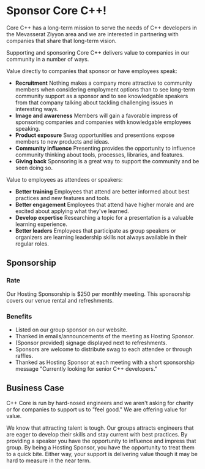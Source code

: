 # Sponsor Core C++!

Core C++ has a long-term mission to serve the needs of C++ developers in the Mevasserat Ziyyon area and we are interested in partnering with companies that share that long-term vision.

Supporting and sponsoring Core C++ delivers value to companies in our community in a number of ways.

Value directly to companies that sponsor or have employees speak:

- **Recruitment** Nothing makes a company more attractive to community members when considering employment options than to see long-term community support as a sponsor and to see knowledgable speakers from that company talking about tackling challenging issues in interesting ways.
- **Image and awareness** Members will gain a favorable impress of sponsoring companies and companies with knowledgable employees speaking.
- **Product exposure** Swag opportunities and presentions expose members to new products and ideas.
- **Community influence** Presenting provides the opportunity to influence community thinking about tools, processes, libraries, and features.
- **Giving back** Sponsoring is a great way to support the community and be seen doing so.

Value to employees as attendees or speakers:

- **Better training** Employees that attend are better informed about best practices and new features and tools.
- **Better engagement** Employees that attend have higher morale and are excited about applying what they've learned.
- **Develop expertise** Researching a topic for a presentation is a valuable learning experience.
- **Better leaders** Employees that participate as group speakers or organizers are learning leadership skills not always available in their regular roles.


## Sponsorship

### Rate

Our Hosting Sponsorship is $250 per monthly meeting. This sponsorship covers our venue rental and refreshments.

### Benefits

* Listed on our group sponsor on our website.
* Thanked in emails/announcements of the meeting as Hosting Sponsor.
* (Sponsor provided) signage displayed next to refreshments.
* Sponsors are welcome to distribute swag to each attendee or through raffles.
* Thanked as Hosting Sponsor at each meeting with a short sponsorship message "Currently looking for senior C++ developers."

## Business Case

C++ Core is run by hard-nosed engineers and we aren't asking for charity or for companies to support us to "feel good." We are offering value for value.

We know that attracting talent is tough. Our groups attracts engineers that are eager to develop their skills and stay current with best practices. By providing a speaker you have the opportunity to influence and impress that group. By being a Hosting Sponsor, you have the opportunity to treat them to a quick bite. Either way, your support is delivering value though it may be hard to measure in the near term.
